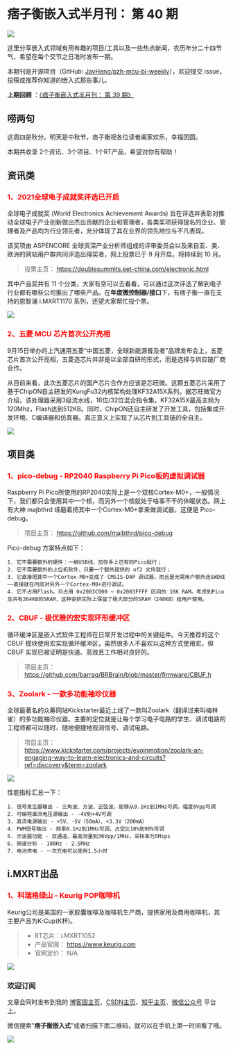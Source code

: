 # 痞子衡嵌入式半月刊： 第 40 期

![](http://henjay724.com/image/cnblogs/pzh_mcu_bi_weekly.PNG)

这里分享嵌入式领域有用有趣的项目/工具以及一些热点新闻，农历年分二十四节气，希望在每个交节之日准时发布一期。

本期刊是开源项目（GitHub: [JayHeng/pzh-mcu-bi-weekly](https://github.com/JayHeng/pzh-mcu-bi-weekly)），欢迎提交 issue，投稿或推荐你知道的嵌入式那些事儿。

**上期回顾** ：[《痞子衡嵌入式半月刊： 第 39 期》](https://www.cnblogs.com/henjay724/p/15230876.html)

## 唠两句

这周四是秋分。明天是中秋节，痞子衡祝各位读者阖家欢乐，幸福团圆。

本期共收录 2个资讯、3个项目、1个RT产品，希望对你有帮助！

## 资讯类

### <font color="red">1、2021全球电子成就奖评选已开启</font>

全球电子成就奖 (World Electronics Achievement Awards) 旨在评选并表彰对推动全球电子产业创新做出杰出贡献的企业和管理者，各类奖项获得提名的企业、管理者及产品均为行业领先者，充分体现了其在业界的领先地位与不凡表现。  

该奖项由 ASPENCORE 全球资深产业分析师组成的评审委员会以及来自亚、美、欧洲的网站用户群共同评选出得奖者，网上投票已于 9 月开启，将持续到 10 月。  

> 投票主页： https://doublesummits.eet-china.com/electronic.html

其中产品奖共有 11 个分类，大家有空可以去看看，可以通过这次评选了解到电子行业都有哪些公司推出了哪些产品。在**年度微控制器/接口**下，有痞子衡一直在支持的恩智浦 i.MXRT1170 系列，还望大家帮忙投个票。  

![](http://henjay724.com/image/biweekly20210920/2021_World_Electronics_Achievement_Awards.PNG)

### <font color="red">2、五菱 MCU 芯片首次公开亮相</font>

9月15日举办的上汽通用五菱“中国五菱，全球新能源普及者”品牌发布会上，五菱芯片首次公开亮相，五菱造芯片并非是以全部自研的形式，而是选择与供应链厂商合作。

从目前来看，此次五菱芯片的国产芯片合作方应该是芯旺微。这颗五菱芯片采用了基于ChipON自主研发的KungFu32内核架构处理KF32A15X系列。据芯旺微官方介绍，该处理器采用3级流水线，16位/32位混合指令集，KF32A15X最高主频为120Mhz，Flash达到512KB。同时，ChipON还自主研发了开发工具，包括集成开发环境、C编译器和仿真器。真正意义上实现了从芯片到工具链的全自主。

![](http://henjay724.com/image/biweekly20210920/WULING-MCU-002.PNG)

## 项目类

### <font color="red">1、pico-debug - RP2040 Raspberry Pi Pico板的虚拟调试器</font>

Raspberry Pi Pico所使用的RP2040实际上是一个双核Cortex-M0+，一般情况下，我们都只会使用其中一个核，而另外一个核就处于啥事不干的休眠状态。网上有大神 majbthrd 琢磨着把其中一个Cortex-M0+拿来做调试器，这便是 Pico-debug。

> 项目主页： https://github.com/majbthrd/pico-debug

Pico-debug 方案特点如下：

```text
1. 它不需要额外的硬件：一根USB线，加你手上已有的Pico就行；
2. 它不需要额外的上位机软件，只要一个额外提供的 uf2 文件就行；
3. 它直接把其中一个Cortex-M0+变成了 CMSIS-DAP 调试器，而且是无需用户额外连SWD线——直接就在内部对另外一个Cortex-M0+进行调试。
4. 它不占用Flash，只占用 0x2003C000 ~ 0x2003FFFF 区间的 16K RAM。考虑到Pico总共有264KB的SRAM，这种安排实际上保留了绝大部分的SRAM（248KB）给用户使用。
```

### <font color="red">2、CBUF - 极优雅的宏实现环形缓冲区</font>

循环缓冲区是嵌入式软件工程师在日常开发过程中的关键组件。今天推荐的这个 CBUF 模块使用宏实现循环缓冲区，虽然很多人不喜欢以这种方式使用宏，但 CBUF 实现已被证明是快速、高效且工作相对良好的。  

> 项目主页： https://github.com/barraq/BRBrain/blob/master/firmware/CBUF.h

### <font color="red">3、Zoolark - 一款多功能袖珍仪器</font>

全球最著名的众筹网站Kickstarter最近上线了一款叫Zoolark（翻译过来叫梅林雀）的多功能袖珍仪器。主要的定位就是让每个学习电子电路的学生、调试电路的工程师都可以随时、随地便捷地观测信号、调试电路。

> 项目主页： https://www.kickstarter.com/projects/evoinmotion/zoolark-an-engaging-way-to-learn-electronics-and-circuits?ref=discovery&term=zoolark

![](http://henjay724.com/image/biweekly20210920/Zoolark.PNG)

性能指标汇总一下：

```text
1. 信号发生器输出 - 三角波、方波、正弦波，能够从0.1Hz到1MHz可调，幅度8Vpp可调
2. 可编程直流电压源输出 - -4V到+4V可调
3. 直流电源输出 - +5V、-5V（50mA）、+3.3V（200mA）
4. PWM信号输出 - 频率0.1Hz到1MHz可调，占空比10%到90%可调
5. 示波器功能 - 双通道、最高测量到30Vpp/1MHz，采样率为5Msps
6. 频谱分析 - 100Hz - 2.5MHz
7. 电池供电 - 一次充电可以使用1.5小时
```

## i.MXRT出品

### <font color="red">1、科瑞格绿山 - Keurig POP咖啡机</font>

Keurig公司是美国的一家胶囊咖啡及咖啡机生产商，提供家用及商用咖啡机，其主要产品为K-Cup(K杯)。

> * RT芯片：i.MXRT1052   
> * 产品官网： https://www.keurig.com 
> * 官网定价： N/A  

![](http://henjay724.com/image/biweekly20210920/Keurig_POP.jpg)

### 欢迎订阅

文章会同时发布到我的 [博客园主页](https://www.cnblogs.com/henjay724/)、[CSDN主页](https://blog.csdn.net/henjay724)、[知乎主页](https://www.zhihu.com/people/henjay724)、[微信公众号](http://weixin.sogou.com/weixin?type=1&query=痞子衡嵌入式) 平台上。

微信搜索"__痞子衡嵌入式__"或者扫描下面二维码，就可以在手机上第一时间看了哦。

![](http://henjay724.com/image/github/pzhMcu_qrcode_258x258.jpg)

